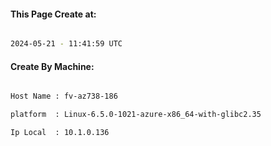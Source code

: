 
   
#### This Page Create at:

```bash

2024-05-21 - 11:41:59 UTC

```

#### Create By Machine:

```bash

Host Name : fv-az738-186

platform  : Linux-6.5.0-1021-azure-x86_64-with-glibc2.35

Ip Local  : 10.1.0.136

```

